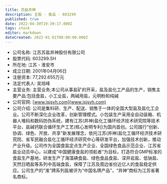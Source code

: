 ```yaml
---
title: 苏盐井神
description: 主板 - 食品 - 603299
published: true
date: 2022-04-30T19:39:17.000Z
tags: stock
editor: markdown
dateCreated: 2022-01-01T00:00:00.000Z
---
```


- 公司名称: 江苏苏盐井神股份有限公司
- 股票代码: 603299.SH
- 所在地: 江苏 - 淮安市
- 成立日期: 2001年04月06日
- 注册资本: 77,292.655万元
- 法定代表人: 吴旭峰
- 主营业务: 主营业务;本公司从事盐矿的开采，盐及盐化工产品的生产，销售主要产品:包括食盐，小工业盐，两碱用盐，元明粉和纯碱
- 公司官网: [www.jsjsyh.com](www.jsjsyh.com)
- 公司介绍: 公司是集科研、生产、配送、销售于一体的全国大型盐及盐化工企业。公司不断深化企业改革，创新管理模式。小包装生产采用全自动装箱、机器人堆码和数码防伪系统，建有江苏(井神)盐化工循环经济技术研究院等技术平台，盐碱钙联合循环生产工艺(核心发明专利)为国内首创。公司践行“创新、协调、绿色、开放、共享”新发展理念，依托江苏(井神)盐化工循环经济技术研究院、省军民融合盐化工循环经济研究中心等研发平台，加强技术创新，推动产业升级。公司作为全国食盐定点生产企业、全国绿色食品示范企业、江苏省盐业动员中心，以建成“中国健康食盐的领航者”为目标，打造符合GMP标准的食盐生产基地，研发生产了海藻碘食盐、绿色食品食盐、深井岩盐、低钠盐、天然日晒盐等系列中高端食盐，保障了江苏及周边省份近亿人的食盐稳定供应。公司生产的“淮”牌系列盐被评为“中国名牌产品”，“井神”商标为江苏省著名商标。


